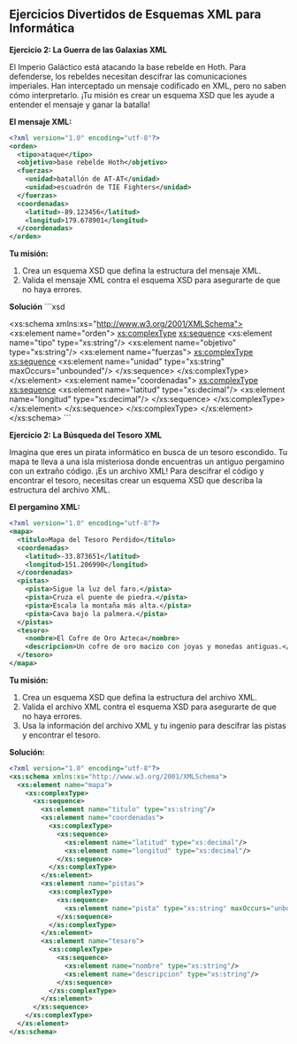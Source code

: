 ## Ejercicios Divertidos de Esquemas XML para Informática

**Ejercicio 2: La Guerra de las Galaxias XML**

El Imperio Galáctico está atacando la base rebelde en Hoth. Para defenderse, los rebeldes necesitan descifrar las comunicaciones imperiales. Han interceptado un mensaje codificado en XML, pero no saben cómo interpretarlo. ¡Tu misión es crear un esquema XSD que les ayude a entender el mensaje y ganar la batalla!

**El mensaje XML:**

```xml
<?xml version="1.0" encoding="utf-8"?>
<orden>
  <tipo>ataque</tipo>
  <objetivo>base rebelde Hoth</objetivo>
  <fuerzas>
    <unidad>batallón de AT-AT</unidad>
    <unidad>escuadrón de TIE Fighters</unidad>
  </fuerzas>
  <coordenadas>
    <latitud>-89.123456</latitud>
    <longitud>179.678901</longitud>
  </coordenadas>
</orden>
```

**Tu misión:**

1. Crea un esquema XSD que defina la estructura del mensaje XML.
2. Valida el mensaje XML contra el esquema XSD para asegurarte de que no haya errores.


**Solución**
´´´xsd
<?xml version="1.0" encoding="utf-8"?>
<xs:schema xmlns:xs="http://www.w3.org/2001/XMLSchema">
  <xs:element name="orden">
    <xs:complexType>
      <xs:sequence>
        <xs:element name="tipo" type="xs:string"/>
        <xs:element name="objetivo" type="xs:string"/>
        <xs:element name="fuerzas">
          <xs:complexType>
            <xs:sequence>
              <xs:element name="unidad" type="xs:string" maxOccurs="unbounded"/>
            </xs:sequence>
          </xs:complexType>
        </xs:element>
        <xs:element name="coordenadas">
          <xs:complexType>
            <xs:sequence>
              <xs:element name="latitud" type="xs:decimal"/>
              <xs:element name="longitud" type="xs:decimal"/>
            </xs:sequence>
          </xs:complexType>
        </xs:element>
      </xs:sequence>
    </xs:complexType>
  </xs:element>
</xs:schema>
´´´

**Ejercicio 2: La Búsqueda del Tesoro XML**

Imagina que eres un pirata informático en busca de un tesoro escondido. Tu mapa te lleva a una isla misteriosa donde encuentras un antiguo pergamino con un extraño código. ¡Es un archivo XML! Para descifrar el código y encontrar el tesoro, necesitas crear un esquema XSD que describa la estructura del archivo XML.

**El pergamino XML:**

```xml
<?xml version="1.0" encoding="utf-8"?>
<mapa>
  <titulo>Mapa del Tesoro Perdido</titulo>
  <coordenadas>
    <latitud>-33.873651</latitud>
    <longitud>151.206990</longitud>
  </coordenadas>
  <pistas>
    <pista>Sigue la luz del faro.</pista>
    <pista>Cruza el puente de piedra.</pista>
    <pista>Escala la montaña más alta.</pista>
    <pista>Cava bajo la palmera.</pista>
  </pistas>
  <tesoro>
    <nombre>El Cofre de Oro Azteca</nombre>
    <descripcion>Un cofre de oro macizo con joyas y monedas antiguas.</descripcion>
  </tesoro>
</mapa>
```

**Tu misión:**

1. Crea un esquema XSD que defina la estructura del archivo XML.
2. Valida el archivo XML contra el esquema XSD para asegurarte de que no haya errores.
3. Usa la información del archivo XML y tu ingenio para descifrar las pistas y encontrar el tesoro.

**Solución:**

```xsd
<?xml version="1.0" encoding="utf-8"?>
<xs:schema xmlns:xs="http://www.w3.org/2001/XMLSchema">
  <xs:element name="mapa">
    <xs:complexType>
      <xs:sequence>
        <xs:element name="titulo" type="xs:string"/>
        <xs:element name="coordenadas">
          <xs:complexType>
            <xs:sequence>
              <xs:element name="latitud" type="xs:decimal"/>
              <xs:element name="longitud" type="xs:decimal"/>
            </xs:sequence>
          </xs:complexType>
        </xs:element>
        <xs:element name="pistas">
          <xs:complexType>
            <xs:sequence>
              <xs:element name="pista" type="xs:string" maxOccurs="unbounded"/>
            </xs:sequence>
          </xs:complexType>
        </xs:element>
        <xs:element name="tesoro">
          <xs:complexType>
            <xs:sequence>
              <xs:element name="nombre" type="xs:string"/>
              <xs:element name="descripcion" type="xs:string"/>
            </xs:sequence>
          </xs:complexType>
        </xs:element>
      </xs:sequence>
    </xs:complexType>
  </xs:element>
</xs:schema>
```
